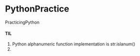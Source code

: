 # PythonPractice
PracticingPython


#### TIL
1. Python alphanumeric function implementation is str.islanum()
2. 